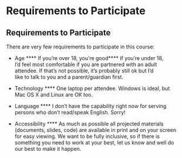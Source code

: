 # Requirements to Participate

## Requirements to Participate

There are very few requirements to participate in this course:

- Age **** If you’re over 18, you’re good**** If you’re under 18,  
 I’d feel most comfortable if you are partnered with an adult  
 attendee. If that’s not possible, it’s probably still ok but I’d  
 like to talk to you and a parent/guardian first.

- Technology **** One laptop per attendee. Windows is ideal, but  
 Mac OS X and Linux are OK too.

- Language **** I don’t have the capability right now for serving  
 persons who don’t read/speak English. Sorry!

- Accessibility **** As much as possible all projected materials  
 (documents, slides, code) are available in print and on your screen  
 for easy viewing. We want to be fully inclusive, so if there is  
 something you need to work at your best, let us know and well do  
 our best to make it happen.
